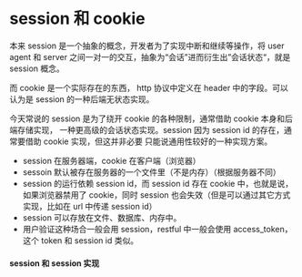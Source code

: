 # session 和 cookie

本来 session  是一个抽象的概念，开发者为了实现中断和继续等操作，将 user agent 和 server
之间一对一的交互，抽象为“会话”进而衍生出”会话状态“，就是 session 概念。

而 cookie 是一个实际存在的东西， http 协议中定义在 header 中的字段。可以认为是 session
的一种后端无状态实现。

今天常说的 session 是为了绕开 cookie 的各种限制，通常借助 cookie 本身和后端存储实现，
一种更高级的会话状态实现。session 因为 session id 的存在，通常要借助 cookie 实现，但这并非必要
只能说通用性较好的一种实现方案。

- session 在服务器端，cookie 在客户端（浏览器）
- sessoin 默认被存在服务器的一个文件里（不是内存）（根据服务器不同）
- session 的运行依赖 session id，而 session id 存在 cookie 中，也就是说，如果浏览器禁用了
cookie，同时 session 也会失效（但是可以通过其它方式实现，比如在 url 中传递 session id）
- session 可以存放在文件、数据库、内存中。
- 用户验证这种场合一般会用 session，restful 中一般会使用 access_token，这个 token 和 session id 类似。

#### session 和 session 实现

####
